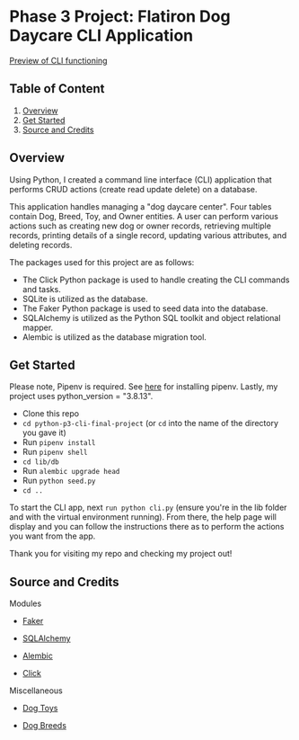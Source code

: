 # Phase 3 Project: Flatiron Dog Daycare CLI Application

[Preview of CLI functioning](https://github.com/Chris10Garcia/python-p3-cli-final-project/blob/main/lib/ezgif.com-video-to-gif.gif)


## Table of Content

1. [Overview](#overview)
2. [Get Started](#get-started)
3. [Source and Credits](#source-and-credits)


## Overview

Using Python, I created a command line interface (CLI) application that performs CRUD actions (create read update delete) on a database. 

This application handles managing a "dog daycare center". Four tables contain Dog, Breed, Toy, and Owner entities. A user can perform various actions such as creating new dog or owner records, retrieving multiple records, printing details of a single record, updating various attributes, and deleting records. 

The packages used for this project are as follows:
- The Click Python package is used to handle creating the CLI commands and tasks.
- SQLite is utilized as the database.
- The Faker Python package is used to seed data into the database.
- SQLAlchemy is utilized as the Python SQL toolkit and object relational mapper. 
- Alembic is utilized as the database migration tool.


## Get Started

Please note, Pipenv is required. See [here](https://pipenv.pypa.io/en/latest/installation/) for installing pipenv. Lastly, my project uses python_version = "3.8.13".

- Clone this repo
- `cd python-p3-cli-final-project` (or `cd` into the name of the directory you gave it)
- Run `pipenv install`
- Run `pipenv shell`
- `cd lib/db`
- Run `alembic upgrade head`
- Run `python seed.py`
- `cd ..`

To start the CLI app, next `run python cli.py` (ensure you're in the lib folder and with the virtual environment running). From there, the help page will display and you can follow the instructions there as to perform the actions you want from the app.

Thank you for visiting my repo and checking my project out!


## Source and Credits

Modules
- [Faker](https://faker.readthedocs.io/en/master/index.html)

- [SQLAlchemy](https://www.sqlalchemy.org/)

- [Alembic](https://alembic.sqlalchemy.org/en/latest/)

- [Click](https://click.palletsprojects.com/en/8.1.x/)

Miscellaneous
- [Dog Toys](https://www.thesprucepets.com/best-dog-toys-4151137)

- [Dog Breeds](https://github.com/dariusk/corpora/blob/master/data/animals/dogs.json)

